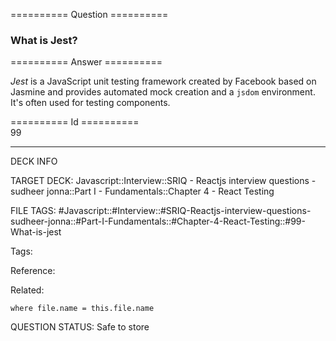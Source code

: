 ========== Question ==========  

### What is Jest?  

========== Answer ==========  

_Jest_ is a JavaScript unit testing framework created by Facebook based on Jasmine and provides automated mock creation and a `jsdom` environment. It's often used for testing components.

========== Id ==========  
99

---

DECK INFO

TARGET DECK: Javascript::Interview::SRIQ - Reactjs interview questions - sudheer jonna::Part I - Fundamentals::Chapter 4 - React Testing

FILE TAGS: #Javascript::#Interview::#SRIQ-Reactjs-interview-questions-sudheer-jonna::#Part-I-Fundamentals::#Chapter-4-React-Testing::#99-What-is-jest

Tags:

Reference:

Related:

```dataview
where file.name = this.file.name
```

QUESTION STATUS: Safe to store
